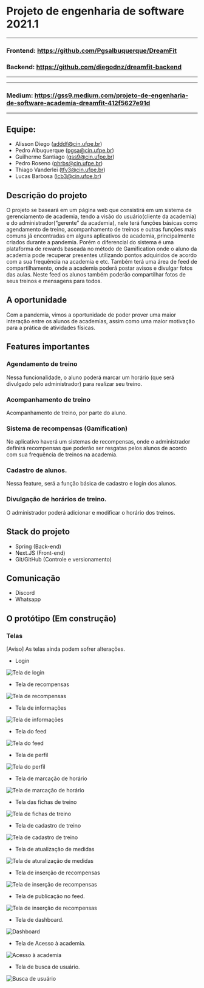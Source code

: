 # Projeto de engenharia de software 2021.1
-------
### Frontend: https://github.com/Pgsalbuquerque/DreamFit
### Backend: https://github.com/diegodnz/dreamfit-backend
-------
-------
### Medium: https://gss9.medium.com/projeto-de-engenharia-de-software-academia-dreamfit-412f5627e91d
-------
## Equipe:
- Alisson Diego (adddf@cin.ufpe.br)
- Pedro Albuquerque (pgsa@cin.ufpe.br)
- Guilherme Santiago (gss9@cin.ufpe.br)
- Pedro Roseno (phrbs@cin.ufpe.br)
- Thiago Vanderlei (tfv3@cin.ufpe.br)
- Lucas Barbosa (lcb3@cin.ufpe.br)

## Descrição do projeto

 O projeto se baseará em um página web que consistirá em um sistema de gerenciamento de academia, tendo a visão do usuário(cliente da academia) e do administrador(“gerente” da academia), nele terá funções básicas como agendamento de treino, acompanhamento de treinos e outras funções mais comuns já encontradas em alguns aplicativos de academia, principalmente criados durante a pandemia. Porém o diferencial do sistema é uma plataforma de rewards baseada no método de Gamification onde o aluno da academia pode recuperar presentes utilizando pontos adquiridos de acordo com a sua frequência na academia e etc. Também terá uma área de feed de compartilhamento, onde a academia poderá postar avisos e divulgar fotos das aulas. Neste feed os alunos também poderão compartilhar fotos de seus treinos e mensagens para todos.
 
## A oportunidade
 
 Com a pandemia, vimos a oportunidade de poder prover uma maior interação entre os alunos de academias, assim como uma maior motivação para a prática de atividades físicas.
 
## Features importantes

### Agendamento de treino
  Nessa funcionalidade, o aluno poderá marcar um horário (que será divulgado pelo administrador) para realizar seu treino.
### Acompanhamento de treino
  Acompanhamento de treino, por parte do aluno.
### Sistema de recompensas (Gamification)
  No aplicativo haverá um sistemas de recompensas, onde o administrador definirá recompensas que poderão ser resgatas pelos alunos de acordo com sua frequência de treinos na academia.
### Cadastro de alunos.
  Nessa feature, será a função básica de cadastro e login dos alunos.
### Divulgação de horários de treino.
  O administrador poderá adicionar e modificar o horário dos treinos.

## Stack do projeto

- Spring (Back-end)
- Next.JS (Front-end)
- Git/GitHub (Controle e versionamento)

## Comunicação

- Discord
- Whatsapp

## O protótipo (Em construção)

### Telas

[Aviso] As telas ainda podem sofrer alterações.

- Login

![Tela de login](https://i.imgur.com/onHPhS2.png)



- Tela de recompensas

![Tela de recompensas](https://i.imgur.com/2BF2lYL.png)



- Tela de informações

![Tela de informações](https://i.imgur.com/4S7dGtr.png)



- Tela do feed

![Tela do feed](https://i.imgur.com/Q21Vxsh.png)


- Tela de perfil

![Tela do perfil](https://i.imgur.com/TcgpXa5.png)


- Tela de marcação de horário

![Tela de marcação de horário](https://i.imgur.com/eQd4zr6.png)


- Tela das fichas de treino

![Tela de fichas de treino](https://i.imgur.com/NAUxA3c.png)

- Tela de cadastro de treino

![Tela de cadastro de treino](https://i.imgur.com/WMfGzRu.png)

- Tela de atualização de medidas

![Tela de aturalização de medidas](https://i.imgur.com/myrCJRP.png)

- Tela de inserção de recompensas

![Tela de inserção de recompensas](https://i.imgur.com/IIEWp4X.png)

- Tela de publicação no feed.

![Tela de inserção de recompensas](https://i.imgur.com/XxelFGS.png)

- Tela de dashboard.

![Dashboard](https://i.imgur.com/MlGwmr0.png)

- Tela de Acesso à academia.

![Acesso à academia](https://i.imgur.com/SpE3RYq.png)

- Tela de busca de usuário.

![Busca de usuário](https://i.imgur.com/kGeHVFX.png)






